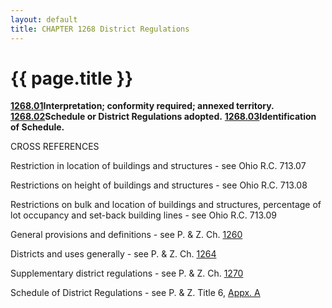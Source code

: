 ```yaml
---
layout: default 
title: CHAPTER 1268 District Regulations
---
```


{{ page.title }}
================

[**1268.01**](508061e6.html)**Interpretation; conformity required;
annexed territory.** [**1268.02**](508865cd.html)**Schedule or District
Regulations adopted.** [**1268.03**](508c3c3c.html)**Identification of
Schedule.**

CROSS REFERENCES

Restriction in location of buildings and structures - see Ohio R.C.
713.07

Restrictions on height of buildings and structures - see Ohio R.C.
713.08

Restrictions on bulk and location of buildings and structures,
percentage of lot occupancy and set-back building lines - see Ohio R.C.
713.09

General provisions and definitions - see P. & Z. Ch.
[1260](4c764b58.html)

Districts and uses generally - see P. & Z. Ch. [1264](4dade3b7.html)

Supplementary district regulations - see P. & Z. Ch.
[1270](5093b28d.html)

Schedule of District Regulations - see P. & Z. Title 6, [Appx.
A](55fe8697.html)
